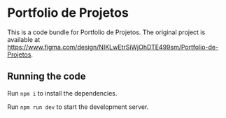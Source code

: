 
  # Portfolio de Projetos

  This is a code bundle for Portfolio de Projetos. The original project is available at https://www.figma.com/design/NIKLwEtrSiWjOhDTE499sm/Portfolio-de-Projetos.

  ## Running the code

  Run `npm i` to install the dependencies.

  Run `npm run dev` to start the development server.
  